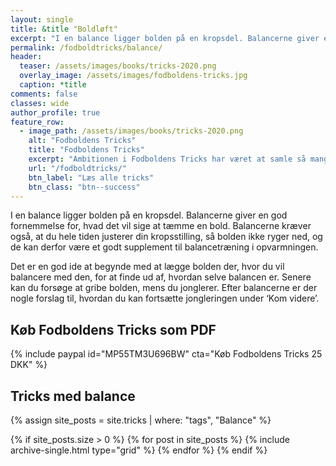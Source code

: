 ```yaml
---
layout: single
title: &title "Boldløft"
excerpt: "I en balance ligger bolden på en kropsdel. Balancerne giver en god fornemmelse for, hvad det vil sige at tæmme en bold. Balancerne kræver også, at du hele tiden justerer din kropsstilling, så bolden ikke ryger ned, og de kan derfor være et godt supplement til balancetræning i opvarmningen."
permalink: /fodboldtricks/balance/
header:
  teaser: /assets/images/books/tricks-2020.png
  overlay_image: /assets/images/fodboldens-tricks.jpg
  caption: *title
comments: false
classes: wide
author_profile: true
feature_row:
  - image_path: /assets/images/books/tricks-2020.png
    alt: "Fodboldens Tricks"
    title: "Fodboldens Tricks"
    excerpt: "Ambitionen i Fodboldens Tricks har været at samle så mange tricks, driblinger, finter, finurlige spark som overhovedet muligt. Der er masser at gå i gang med."
    url: "/fodboldtricks/"
    btn_label: "Læs alle tricks"
    btn_class: "btn--success"
---
```


I en balance ligger bolden på en kropsdel. Balancerne giver en god fornemmelse for, hvad det vil sige at tæmme en bold. Balancerne kræver også, at du hele tiden justerer din kropsstilling, så bolden ikke ryger ned, og de kan derfor være et godt supplement til balancetræning i opvarmningen.

Det er en god ide at begynde med at lægge bolden der, hvor du vil balancere med den, for at finde ud af, hvordan selve balancen er. Senere kan du forsøge at gribe bolden, mens du jonglerer. Efter balancerne er der nogle forslag til, hvordan du kan fortsætte jongleringen under ‘Kom videre’.

## Køb Fodboldens Tricks som PDF

{% include paypal id="MP55TM3U696BW" cta="Køb Fodboldens Tricks 25 DKK" %}

## Tricks med balance

{% assign site_posts = site.tricks | where: "tags", "Balance" %}

<div class="grid__wrapper">
{% if site_posts.size > 0 %}
  {% for post in site_posts %}
    {% include archive-single.html type="grid" %}
  {% endfor %}
{% endif %}
</div>
